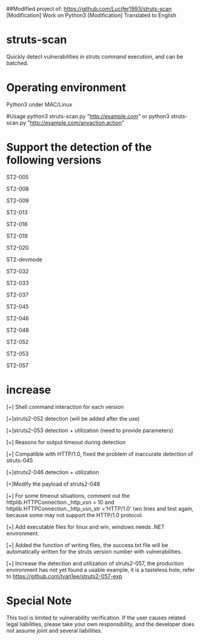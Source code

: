 ##Modified project of: https://github.com/Lucifer1993/struts-scan
[Modification] Work on Python3 
[Modification] Translated to English

# struts-scan
Quickly detect vulnerabilities in struts command execution, and can be batched.

# Operating environment
Python3 under MAC/Linux

#Usage
python3 struts-scan.py "http://example.com"
or
python3 struts-scan.py "http://example.com/anyaction.action"

# Support the detection of the following versions

ST2-005

ST2-008

ST2-009

ST2-013

ST2-016

ST2-019

ST2-020

ST2-devmode

ST2-032

ST2-033

ST2-037

ST2-045

ST2-046

ST2-048

ST2-052

ST2-053

ST2-057

# increase
[+] Shell command interaction for each version

[+]struts2-052 detection (will be added after the use)

[+]struts2-053 detection + utilization (need to provide parameters)

[+] Reasons for output timeout during detection

[+] Compatible with HTTP/1.0, fixed the problem of inaccurate detection of struts-045

[+]struts2-046 detection + utilization

[+]Modify the payload of struts2-048

[+] For some timeout situations, comment out the httplib.HTTPConnection._http_vsn = 10 and httplib.HTTPConnection._http_vsn_str ='HTTP/1.0' two lines and test again, because some may not support the HTTP/1.0 protocol.

[+] Add executable files for linux and win, windows needs .NET environment.

[+] Added the function of writing files, the success.txt file will be automatically written for the struts version number with vulnerabilities.

[+] Increase the detection and utilization of struts2-057, the production environment has not yet found a usable example, it is a tasteless hole, refer to https://github.com/Ivan1ee/struts2-057-exp

# Special Note
This tool is limited to vulnerability verification. If the user causes related legal liabilities, please take your own responsibility, and the developer does not assume joint and several liabilities.
